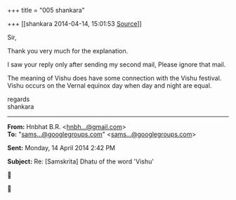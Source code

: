 +++
title = "005 shankara"

+++
[[shankara	2014-04-14, 15:01:53 [Source](https://groups.google.com/g/samskrita/c/PQ6bgxL_6po)]]



Sir,  
  
Thank you very much for the explanation.  
  
I saw your reply only after sending my second mail, Please ignore that mail.  
  
The meaning of Vishu does have some connection with the Vishu festival. Vishu occurs on the Vernal equinox day when day and night are equal.  


regards  
shankara  

------------------------------------------------------------------------

**From:** Hnbhat B.R. \<[hnbh...@gmail.com]()\>  
**To:** "[sams...@googlegroups.com]()" \<[sams...@googlegroups.com]()\>  

**Sent:** Monday, 14 April 2014 2:42 PM

  
**Subject:** Re: \[Samskrita\] Dhatu of the word 'Vishu'  






